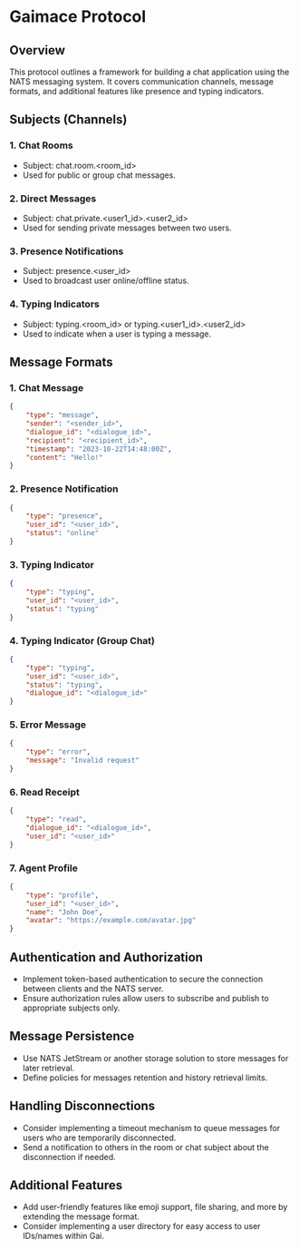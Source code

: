 # Gaimace Protocol

## Overview

This protocol outlines a framework for building a chat application using the NATS messaging system. It covers communication channels, message formats, and additional features like presence and typing indicators.

## Subjects (Channels)

### 1. Chat Rooms

-   Subject: chat.room.<room_id>
-   Used for public or group chat messages.

### 2. Direct Messages

-   Subject: chat.private.<user1_id>.<user2_id>
-   Used for sending private messages between two users.

### 3. Presence Notifications

-   Subject: presence.<user_id>
-   Used to broadcast user online/offline status.

### 4. Typing Indicators

-   Subject: typing.<room_id> or typing.<user1_id>.<user2_id>
-   Used to indicate when a user is typing a message.

## Message Formats

### 1. Chat Message

```json
{
    "type": "message",
    "sender": "<sender_id>",
    "dialogue_id": "<dialogue_id>",
    "recipient": "<recipient_id>",
    "timestamp": "2023-10-22T14:48:00Z",
    "content": "Hello!"
}
```

### 2. Presence Notification

```json
{
    "type": "presence",
    "user_id": "<user_id>",
    "status": "online"
}
```

### 3. Typing Indicator

```json
{
    "type": "typing",
    "user_id": "<user_id>",
    "status": "typing"
}
```

### 4. Typing Indicator (Group Chat)

```json
{
    "type": "typing",
    "user_id": "<user_id>",
    "status": "typing",
    "dialogue_id": "<dialogue_id>"
}
```

### 5. Error Message

```json
{
    "type": "error",
    "message": "Invalid request"
}
```

### 6. Read Receipt

```json
{
    "type": "read",
    "dialogue_id": "<dialogue_id>",
    "user_id": "<user_id>"
}
```

### 7. Agent Profile

```json
{
    "type": "profile",
    "user_id": "<user_id>",
    "name": "John Doe",
    "avatar": "https://example.com/avatar.jpg"
}
```

## Authentication and Authorization

-   Implement token-based authentication to secure the connection between clients and the NATS server.
-   Ensure authorization rules allow users to subscribe and publish to appropriate subjects only.

## Message Persistence

-   Use NATS JetStream or another storage solution to store messages for later retrieval.
-   Define policies for messages retention and history retrieval limits.

## Handling Disconnections

-   Consider implementing a timeout mechanism to queue messages for users who are temporarily disconnected.
-   Send a notification to others in the room or chat subject about the disconnection if needed.

## Additional Features

-   Add user-friendly features like emoji support, file sharing, and more by extending the message format.
-   Consider implementing a user directory for easy access to user IDs/names within Gai.
